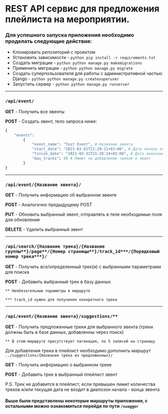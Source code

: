 # REST API сервис для предложения плейлиста на мероприятии.

### Для успешного запуска приложения необходимо проделать следующие действия:

* Клонировать репозиторий с проектом
* Установить зависимости - ```python pip install -r requirements.txt ```
* Создать миграции - ```python python manage.py makemigrations ```
* Применить миграции - ```python python manage.py migrate ```
* Создать суперпользователя для работы с административной частью Django - ```python python manage.py createsuperuser ```
* Запустить сервер - ```python python manage.py runserver ```


---
### ```/api/event/```


**GET** - Получить все эвенты

**POST** - Создать эвент, тело запроса ниже:

```python
{
    "events": 
        {
            "event_name": "Test Event", # Название эвента
            "start_date": "2021-03-01T21:20:21+03:00", # Дата начала эвента
            "finish_date": "2021-03-31T21:20:24+03:00", # Дата окончания эвента
            "max_tracks": 50 # Лимит на добавление треков в эвент
        }
}
```

---
### ```/api/event/{Название эвента}/```

**GET** - Получить информацию об выбранном эвенте

**POST** - Аналогично предыдущему POST

**PUT** - Обновить выбранный эвент, отправлять в теле необходимые поля для обновления

**DELETE** - Удалить выбранный эвент

---
### ```/api/search/{Название трека}/{Название группы**}/page**/{Номер страницы**}/track_id***/{Порядковый номер трека***}/```

**GET** - Получить все/определенный трек(и) с выбранными параметрами для поиска

**POST** - Добавить выбранный трек в базу данных

`** Необязательные параметры в маршруте`

`*** track_id нужен для получения конкретного трека`

---
### ```/api/event/{Название эвента}/suggestions/**```

**GET** - Получить предложенные треки для выбранного эвента (треки должны быть в базе данных, добавленны через поиск)

`** В этом маршруте присутствует пагинация, по 5 записей на страницу`

Для добавления трека в плейлист необходимо дополнить маршрут ```../suggestions/{Название трека из предложенных}/```

**GET** - Получить информацию о выбранном треке

**POST** - Добавить трек в выбранный плейлист эвент

P.S. Трек не добавится в плейлист, если превышен лимит количества треков и/или текущая дата не входит в диапозон начала - конца эвента



#### Выше были представлены некоторые маршруты приложения, с остальными можно ознакомиться перейдя по пути ```/swagger```
